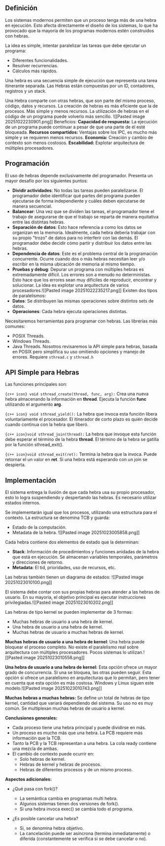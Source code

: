 ## Definición
Los sistemas modernos permiten que un proceso tenga más de una hebra en ejecución. Esto afecta directamente el diseño de los sistemas, lo que ha provocado que la mayoría de los programas modernos estén construidos con hebras.

La idea es simple, intentar paralelizar las tareas que debe ejecutar un programa:
- Diferentes funcionalidades.
- Resolver recurrencias.
- Cálculos más rápidos.

Una hebra es una secuencia simple de ejecución que representa una tarea itinerante separada. Las Hebras están compuestas por un ID, contadores, registros y un stack.

Una Hebra comparte con otras hebras, que son parte del mismo proceso, código, datos y recursos. La creación de hebras es más eficiente que la de procesos. Más simple y menos recursos. La utilización de hebras en el código de un programa puede volverlo más sencillo.
![[Pasted image 20251022230901.png]]
Beneficios:
**Capacidad de respuesta:**
La ejecución de un programa puede continuar a pesar de que una parte de él esté bloqueada.
**Recursos compartidos:**
Ventajas sobre los IPC, es mucho más simple y se requieren menos recursos.
**Economía:** Creación y cambio de contexto son menos costosos.
**Escabilidad:** Explotar arquitectura de múltiples procesadores.
## Programación
El uso de hebras depende exclusivamente del programador. Presenta un mayor desafío por los siguientes puntos:
- **Dividir actividades**: No todas las tareas pueden paralelizarse. El programador debe identificar qué partes del programa pueden ejecutarse de forma independiente y cuáles deben ejecutarse de manera secuencial.
- **Balancear**: Una vez que se dividen las tareas, el programador tiene el trabajo de asegurarse de que el trabajo se reparta de manera equitativa entre las distintas hebras.
- **Separación de datos**: Esto hace referencia a como los datos se organizan en la memoria. Idealmente, cada hebra debería trabajar con su propio "trozo" de datos para no interferir con las demás. El programador debe decidir cómo partir y distribuir los datos entre las hebras.
- **Dependencia de datos**: Este es el problema central de la programación concurrente. Ocurre cuando dos o más hebras necesitan leer y/o escribir en la misma ubicación de memoria al mismo tiempo.
- **Pruebas y debug**: Depurar un programa con múltiples hebras es extremadamente difícil. Los errores son a menudo no deterministas. Esto hace que los errores sean muy difíciles de reproducir, encontrar y solucionar.
La idea es explotar una arquitectura de varios procesadores.![[Pasted image 20251022235217.png]]
Existen dos tipos de paralelismos:
- **Datos**: Se distribuyen las mismas operaciones sobre distintos sets de datos.
- **Operaciones**: Cada hebra ejecuta operaciones distintas.

Necesitaremos herramientas para programar con hebras. Las librerías más comunes:
- POSIX Threads.
- Windows Threads.
- Java Threads.
Nosotros revisaremos la API simple para hebras, basada en POSIX pero simplifica su uso omitiendo opciones y manejo de errores. Requiere `sthread.c` y `sthread.h`
## API Simple para Hebras
Las funciones principales son:

`{c++ icon} void sthread_create(thread, func, arg):`
Crea una nueva hebra almacenando la información en **thread**. Ejecuta la función **func** utilizando el argumento **arg**.

`{c++ icon} void sthread_yield():`
La hebra que invoca esta función libera voluntariamente el procesador. El itinerador de corto plazo es quién decide cuando continua con la hebra que liberó.

`{c++ icon}void sthread_join(thread):`
La hebra que invoque esta función debe esperar el término de la hebra **thread**. El término de la hebra se gatilla por la función sthread_exit().

`{c++ icon}void sthread_exit(ret):`
Termina la hebra que la invoca. Puede retornar el un valor en **ret**. Si una hebra está esperando con un join se despierta.
## Implementación
El sistema entrega la ilusión de que cada hebra usa su propio procesador, esto lo logra suspendiendo y despertando las hebras. Es necesario utilizar estados internos.

Se implementarán igual que los procesos, utilizando una estructura para el contexto. La estructura se denomina TCB y guarda:
- Estado de la computación.
- Metadata de la hebra.
![[Pasted image 20251023005858.png]]

Cada hebra contiene dos elementos de estado que la determinan:
- **Stack**: Información de procedimientos y funciones anidadas de la hebra que está en ejecución. Se almacenan variables temporales, parámetros y direcciones de retorno.
- **Metadata**: El tid, prioridades, uso de recursos, etc.

Las hebras también tienen un diagrama de estados:
![[Pasted image 20251023010100.png]]

El sistema debe contar con sus propias hebras para atender a las hebras de usuario. En su mayoria, el objetivo principal es ejecutar instrucciones privilegiadas.![[Pasted image 20251023010202.png]]

Las hebras de tipo kernel se pueden implementar de 3 formas:
- Muchas hebras de usuario a una hebra de kernel.
- Una hebra de usuario a una hebra de kernel.
- Muchas hebras de usuario a muchas hebras de kernel.

**Muchas hebras de usuario a una hebra de kernel**:
Una hebra puede bloquear el proceso completo. No existe el paralelismo real sobre arquitectura con múltiples procesadores. Pocos sistemas lo utilizan.![[Pasted image 20251023010558.png]]

**Una hebra de usuario a una hebra de kernel:**
Esta opción ofrece un mayor grado de concurrencia. Si una se bloquea, las otras pueden seguir. Esta opción si ofrece un paralelismo en arquitecturas que lo permitan, pero tener en cuenta que esta opción es más costosa. Windows y Linux siguen este modelo.![[Pasted image 20251023010743.png]]

**Muchas hebras a muchas hebras:**
Se define un total de hebras de tipo kernel, cantidad que variará dependiendo del sistema. Su uso no es muy común. Se multiplexan muchas hebras de usuario a kernel.

**Conclusiones generales:**
- Cada proceso tiene una hebra principal y puede dividirse en más.
- Un proceso es mucho más que una hebra. La PCB requiere más información que la TCB.
- Tanto la PCB y la TCB representan a una hebra. La cola ready contiene una mezcla de ambas.
- El cambio de contexto puede ocurrir en:
	- Solo hebras de kernel.
	- Hebras de kernel y hebras de procesos.
	- Hebras de diferentes procesos y de un mismo proceso.

**Aspectos adicionales:**
- ¿Qué pasa con fork()?
	- La semántica cambia en programas multi hebra.
	- Algunos sistemas tienen dos versiones de fork().
	- Si una hebra invoca exec() se cambia todo el programa.

- ¿Es posible cancelar una hebra?
	- Si, se denomina hebra objetivo.
	- La cancelación puede ser asíncrona (termina inmediatamente) o diferida (constantemente se verifica si se debe cancelar o no).